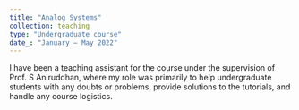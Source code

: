 ```yaml
---
title: "Analog Systems"
collection: teaching
type: "Undergraduate course"
date_: "January – May 2022"
---
```


I have been a teaching assistant for the course under the supervision of Prof. S Aniruddhan, where my role was primarily to help undergraduate students with any doubts or problems, provide solutions to the tutorials, and handle any course logistics.
